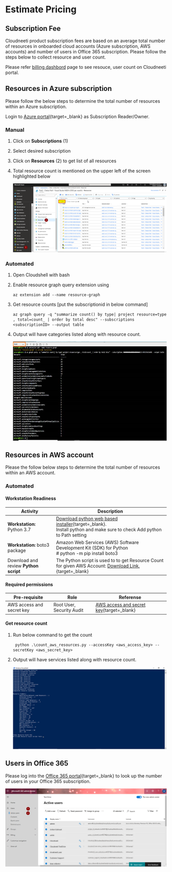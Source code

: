 Estimate Pricing
=====================

Subscription Fee 
----------------------

Cloudneeti product subscription fees are based on an average total number of resources in
onboarded cloud accounts (Azure subscription, AWS accounts) and number of users
in Office 365 subscription. Please follow the steps below to collect resource
and user count.

Please refer [billing dashbord](../../administratorGuide/billingDashboard/) page to see resouce, user count on Cloudneeti portal.

Resources in Azure subscription
-------------------------------

Please follow the below steps to determine the total number of resources within
an Azure subscription.

Login to [Azure portal](https://portal.azure.com){target=_blank} as Subscription Reader/Owner.

### Manual 

1.  Click on **Subscriptions** (1)

2.  Select desired subscription

3.  Click on **Resources** (2) to get list of all resources

4.  Total resource count is mentioned on the upper left of the screen
    highlighted below

    ![Azure Resources](.././images/Subscribe/Azure_Resources.png#thumbnail)

### Automated 

1.	Open Cloudshell with bash

2.	Enable resource graph query extension using 

        az extension add --name resource-graph

3.	Get resource counts [put the subscriptionid in below command]

        az graph query -q "summarize count() by type| project resource=type , total=count_ | order by total desc" --subscriptions <subscriptionID> --output table

4.	Output will have categories listed along with resource count.

    ![Azure Resources](.././images/azureMarketplace/Azure_Resource_Count_Auot.png#thumbnail)



Resources in AWS account
------------------------

Please the follow below steps to determine the total number of resources within
an AWS account.

### Automated

#### Workstation Readiness

| **Activity**                                        | **Description**                                                                                                                                                                             |
|-----------------------------------------------------|---------------------------------------------------------------------------------------------------------------------------------------------------------------------------------------------|
| **Workstation:** Python 3.7                       | [Download python web based installer](https://www.python.org/downloads/){target=_blank}.</br> Install python and make sure to check Add python to Path setting|
| **Workstation:** boto3 package | Amazon Web Services (AWS) Software Development Kit (SDK) for Python </br> # python -m pip install boto3 |
| Download and review **Python script**  | The Python script is used to to get Resource Count for given AWS Account: [Download Link.](https://raw.githubusercontent.com/Cloudneeti/docs_cloudneeti/master/scripts/count_aws_resources.py){target=_blank} |

#### Required permissions

| **Pre-requisite**       |      **Role**          |  **Referense**
|-------------------------|------------------------|------------------------|
|AWS access and secret key| Root User, Security Audit| [AWS access and secret key](https://docs.aws.amazon.com/IAM/latest/UserGuide/id_credentials_access-keys.html#Using_CreateAccessKey){target=_blank}|


#### Get resource count
1. Run below command to get the count

        python .\count_aws_resources.py --accessKey <aws_access_key> --secretKey <aws_secret_key>

2. Output will have services listed along with resource count.

    ![AWS Resources](.././images/azureMarketplace/AWS_Resource_Count_Script_OP.png#thumbnail)


Users in Office 365
-------------------------

Please log into the [Office 365 portal](https://admin.microsoft.com){target=_blank} to look up the number of users in your
Office 365 subscription.

![Office 365 Resources](.././images/azureMarketplace/M365_Users.png#thumbnail)